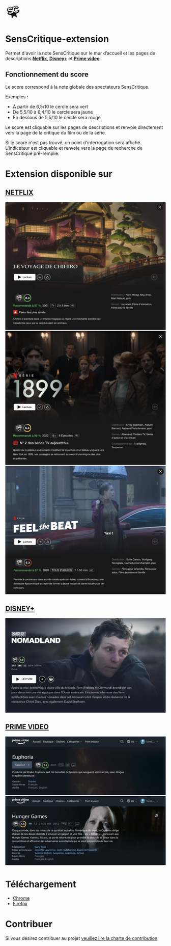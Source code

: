 <img src="/images/logo-128.png" height=50/>

# SensCritique-extension

Permet d'avoir la note SensCritique sur le mur d’accueil et les pages de descriptions **[Netflix](https://www.netflix.com)**, **[Disney+](https://www.disneyplus.com)** et **[Prime video](https://www.primevideo.com/)**.

## Fonctionnement du score

Le score correspond à la note globale des spectateurs SensCritique.

Exemples :

- À partir de 6,5/10 le cercle sera vert
- De 5,5/10 à 6,4/10 le cercle sera jaune
- En dessous de 5,5/10 le cercle sera rouge

Le score est cliquable sur les pages de descriptions et renvoie directement vers la page de la critique du film ou de la série.

Si le score n'est pas trouvé, un point d'interrogation sera affiché. L'indicateur est cliquable et renvoie vers la page de recherche de SensCritique pré-remplie.

# Extension disponible sur

## **[NETFLIX](https://www.netflix.com)**

![](images/screenshots/netflix/1.png)
![](images/screenshots/netflix/2.png)
![](images/screenshots/netflix/3.png)

## **[DISNEY+](https://www.disneyplus.com)**

![](images/screenshots/disney/1.png)

## **[PRIME VIDEO](https://www.primevideo.com/)**

![](images/screenshots/prime/1.png)
![](images/screenshots/prime/2.png)

# Téléchargement

- [Chrome](https://chrome.google.com/webstore/detail/senscritique/enficnaijgnbdbdcpbplmbnhoenehllk?hl=fr)
- [Firefox](https://addons.mozilla.org/fr/firefox/addon/senscritique/)

# Contribuer

Si vous désirez contribuer au projet [veuillez lire la charte de contribution](CONTRIB.md)
